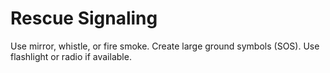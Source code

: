 # Rescue Signaling

Use mirror, whistle, or fire smoke. Create large ground symbols (SOS). Use flashlight or radio if available.
